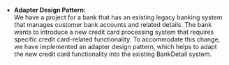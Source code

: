 - **Adapter Design Pattern:**  
  We have a project for a bank that has an existing legacy banking system that manages customer bank accounts and related details. The bank wants to introduce a new credit card processing system that requires specific credit card-related functionality. To accommodate this change, we have implemented an adapter design pattern, which helps to adapt the new credit card functionality into the existing BankDetail system.
